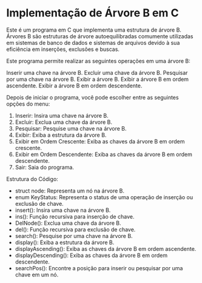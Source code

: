 # Implementação de Árvore B em C
Este é um programa em C que implementa uma estrutura de árvore B. Árvores B são estruturas de árvore autoequilibradas comumente utilizadas em sistemas de banco de dados e sistemas de arquivos devido à sua eficiência em inserções, exclusões e buscas.

Este programa permite realizar as seguintes operações em uma árvore B:

Inserir uma chave na árvore B.
Excluir uma chave da árvore B.
Pesquisar por uma chave na árvore B.
Exibir a árvore B.
Exibir a árvore B em ordem ascendente.
Exibir a árvore B em ordem descendente.

Depois de iniciar o programa, você pode escolher entre as seguintes opções do menu:

1. Inserir: Insira uma chave na árvore B.
2. Excluir: Exclua uma chave da árvore B.
3. Pesquisar: Pesquise uma chave na árvore B.
4. Exibir: Exiba a estrutura da árvore B.
5. Exibir em Ordem Crescente: Exiba as chaves da árvore B em ordem crescente.
6. Exibir em Ordem Descendente: Exiba as chaves da árvore B em ordem descendente.
7. Sair: Saia do programa.

Estrutura do Código:

* struct node: Representa um nó na árvore B.
* enum KeyStatus: Representa o status de uma operação de inserção ou exclusão de chave.
* insert(): Insira uma chave na árvore B.
* ins(): Função recursiva para inserção de chave.
* DelNode(): Exclua uma chave da árvore B.
* del(): Função recursiva para exclusão de chave.
* search(): Pesquise por uma chave na árvore B.
* display(): Exiba a estrutura da árvore B.
* displayAscending(): Exiba as chaves da árvore B em ordem ascendente.
* displayDescending(): Exiba as chaves da árvore B em ordem descendente.
* searchPos(): Encontre a posição para inserir ou pesquisar por uma chave em um nó.
